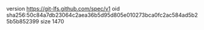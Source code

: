 version https://git-lfs.github.com/spec/v1
oid sha256:50c84a7db23064c2aea36b5d95d805e010273bca0fc2ac584ad5b25b5b852399
size 1470
